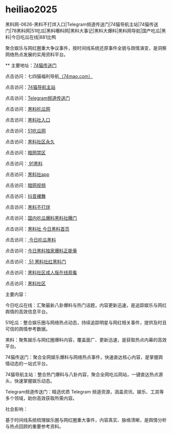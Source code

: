 # heiliao2025
黑料网-0626-黑料不打烊入口|Telegram频道传送门|74猫导航主站|74猫传送门|78黑料网|51吃瓜|黑料曝料网|黑料大事记|黑料大爆料|黑料网导航|国产吃瓜|黑料|今日吃瓜在线|881比鸭

聚合娱乐与网红圈重大争议事件，按时间线系统还原事件全貌与舆情演变，是洞察网络热点发展的实用资料平台。

** 主要地址：<a href="https://74mao.com/">74猫传送门</a>

点击访问：七四猫福利导航<a href="https://74mao.com/">（74mao.com）</a>

点击访问：<a href="https://74mao.com/">74猫导航主站</a>

点击访问：<a href="https://74mao.com/">Telegram频道传送门</a>

点击访问：<a href="https://hl374.pages.dev/">黑料吃瓜网</a>

点击访问：<a href="https://hl375.pages.dev/">黑料社入口</a>

点击访问：<a href="https://pi124.pages.dev/">51吃瓜网</a>

点击访问：<a href="https://hl378.pages.dev/">黑料社区永久 </a>

点击访问：<a href="https://pi08.pages.dev/">暗网禁区</a>

点击访问：<a href="https://cg55-6.pages.dev/"> 91黑料</a>

点击访问：<a href="https://hl372.pages.dev/">黑料社app</a>

点击访问：<a href="https://aw8-12.pages.dev/">暗网视频</a>

点击访问：<a href="https://dy9-12.pages.dev/">抖音裸舞</a>

点击访问：<a href="https://hl388.pages.dev/">黑料不打烊</a>

点击访问：<a href="https://hl442.pages.dev/">国内吃瓜爆料黑料社曝门</a>

点击访问：<a href="https://hl420.pages.dev/">黑料社 今日黑料首页</a>

点击访问：<a href="https://hl446.pages.dev/"> 今日吃瓜黑料</a>

点击访问：<a href="https://hl373.pages.dev/">今日黑料独家爆料正能量</a>

点击访问：<a href="https://hl441.pages.dev/"> 51 黑料社红黑料门</a>

点击访问：<a href="https://hl982.pages.dev/">黑料社区成人版在线观看</a>

点击访问：<a href="https://hl873.pages.dev/">黑料社区</a>

主要内容：

今日吃瓜在线：汇聚最新八卦爆料与热门话题，内容更新迅速，是追踪娱乐与网红舆情的高效信息平台。

51吃瓜：整合娱乐圈与网络热点动态，持续追踪明星与网红相关事件，提供及时且可信的舆情参考数据。

黑料：聚焦娱乐与网红圈爆料内容，覆盖面广、更新迅速，是获取热点内幕的高效平台。

74猫传送门：聚合全网娱乐爆料与网络热点事件，快速直达核心内容，是掌握舆情动态的一站式平台。

74猫导航主站：整合热门爆料与八卦内容，聚合全网吃瓜网站，一键直达热点源头，快速掌握娱乐动态。

Telegram频道传送门：精选优质 Telegram 频道资源，涵盖资讯、娱乐、工具等多个领域，助你高效获取所需内容。

社会影响：

基于时间线系统梳理娱乐圈与网红圈重大事件，内容真实、脉络清晰，是舆情分析与热点回顾的重要参考资料。

<span style="display:none;">[Canonical link](）</span>

